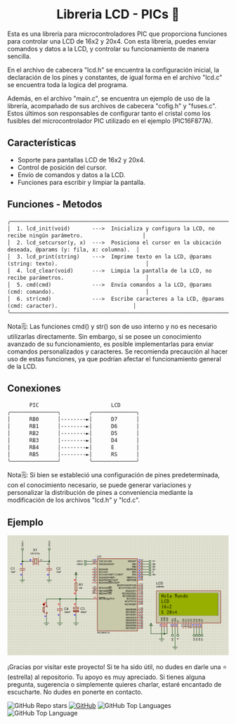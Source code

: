 <h1 align="center">Libreria LCD - PICs 🤖</h1>

Esta es una librería para microcontroladores PIC que proporciona funciones para controlar una LCD de 16x2 y 20x4. Con esta librería, puedes enviar comandos y datos a la LCD, y controlar su funcionamiento de manera sencilla.

En el archivo de cabecera "lcd.h" se encuentra la configuración inicial, la declaración de los pines y constantes, de igual forma en el archivo "lcd.c" se encuentra toda la logica del programa.

Además, en el archivo "main.c", se encuentra un ejemplo de uso de la librería, acompañado de sus archivos de cabecera "cofig.h" y "fuses.c". Estos últimos son responsables de configurar tanto el cristal como los fusibles del microcontrolador PIC utilizado en el ejemplo (PIC16F877A).


## Características

- Soporte para pantallas LCD de 16x2 y 20x4.
- Control de posición del cursor.
- Envío de comandos y datos a la LCD.
- Funciones para escribir y limpiar la pantalla.


## Funciones - Metodos

```
╭─────────────────────────────────────────────────────────────────────────────────────────────────────────────╮
│  1. lcd_init(void)       --->  Inicializa y configura la LCD, no recibe ningún parámetro.                   │
│  2. lcd_setcursor(y, x)  --->  Posiciona el cursor en la ubicación deseada, @params (y: fila, x: columna).  │
│  3. lcd_print(string)    --->  Imprime texto en la LCD, @params (string: texto).                            │
│  4. lcd_clear(void)      --->  Limpia la pantalla de la LCD, no recibe parámetros.                          │                                                                       
│  5. cmd(cmd)             --->  Envía comandos a la LCD, @params (cmd: comando).                             │
│  6. str(cmd)             --->  Escribe caracteres a la LCD, @params (cmd: caracter).                        │
╰─────────────────────────────────────────────────────────────────────────────────────────────────────────────╯
```

Nota🗒️: Las funciones cmd() y str() son de uso interno y no es necesario utilizarlas directamente. Sin embargo, si se posee un conocimiento avanzado de su funcionamiento, es posible implementarlas para enviar comandos personalizados y caracteres. Se recomienda precaución al hacer uso de estas funciones, ya que podrían afectar el funcionamiento general de la LCD. 


## Conexiones

```
       PIC                       LCD
╭───────────────╮         ╭──────────────╮
│      RB0      │--------►│      D7      │
│      RB1      │--------►│      D6      │
│      RB2      │--------►│      D5      │
│      RB3      │--------►│      D4      │
│      RB4      │--------►│      E       │
│      RB5      │--------►│      RS      │
╰───────────────╯         ╰──────────────╯

```

Nota🗒️: Si bien se estableció una configuración de pines predeterminada, con el conocimiento necesario, se puede generar variaciones y personalizar la distribución de pines a conveniencia mediante la modificación de los archivos "lcd.h" y "lcd.c".


## Ejemplo

![Ejemplo](./ejemplo.png)


¡Gracias por visitar este proyecto! Si te ha sido útil, no dudes en darle una ⭐ (estrella) al repositorio. Tu apoyo es muy apreciado. Si tienes alguna pregunta, sugerencia o simplemente quieres charlar, estaré encantado de escucharte. No dudes en ponerte en contacto.


![GitHub Repo stars](https://img.shields.io/github/stars/ycanas/library-lcd-pic?color=004ef6&style=for-the-badge&labelColor=101010)
[![GitHub](https://img.shields.io/badge/GitHub-ycanas-14a1f0?style=for-the-badge&logo=github&logoColor=white&labelColor=101010&color=ccd300)](https://github.com/ycanas)
![GitHub Top Languages](https://img.shields.io/github/languages/count/ycanas/library-lcd-pic?style=for-the-badge&labelColor=101010&color=e50000)
![GitHub Top Language](https://img.shields.io/github/languages/top/ycanas/library-lcd-pic?color=b4008e&style=for-the-badge&labelColor=101010)
